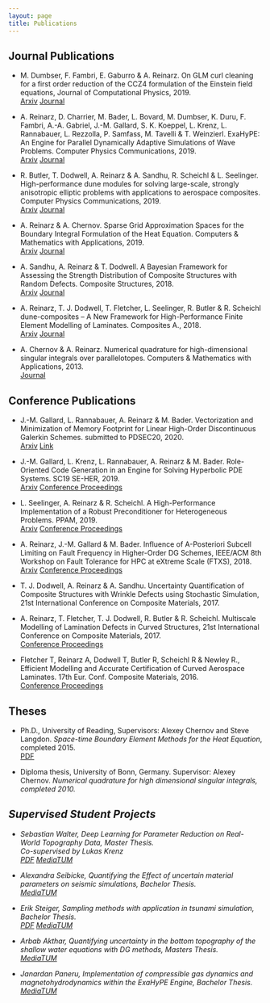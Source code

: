```yaml
---
layout: page
title: Publications
---
```



## Journal Publications
- M. Dumbser, F. Fambri, E. Gaburro & A. Reinarz. On GLM curl cleaning for a first order reduction of the CCZ4 formulation of the Einstein field equations, Journal of Computational Physics, 2019.<br>
    [Arxiv](https://arxiv.org/abs/1909.03455) [Journal](https://www.sciencedirect.com/science/article/pii/S0021999119307934)

- A. Reinarz, D. Charrier, M. Bader, L. Bovard, M. Dumbser, K. Duru, F. Fambri, A.-A. Gabriel, J.-M. Gallard, S. K. Koeppel, L. Krenz, L. Rannabauer, L. Rezzolla, P. Samfass, M. Tavelli & T. Weinzierl. ExaHyPE: An Engine for Parallel Dynamically Adaptive Simulations of Wave Problems. Computer Physics Communications, 2019.<br>
    [Arxiv](https://arxiv.org/abs/1905.07987) [Journal](https://www.sciencedirect.com/science/article/pii/S001046552030076X)

- R. Butler, T. Dodwell, A. Reinarz & A. Sandhu, R. Scheichl & L. Seelinger. High-performance dune modules for solving large-scale, strongly anisotropic elliptic problems with applications to aerospace composites. Computer Physics Communications, 2019.<br>
    [Arxiv](https://arxiv.org/abs/1901.05188) [Journal](https://www.sciencedirect.com/science/article/pii/S0010465519303364)

- A. Reinarz & A. Chernov. Sparse Grid Approximation Spaces for the Boundary Integral Formulation of the Heat Equation. Computers & Mathematics with Applications, 2019.<br>
    [Arxiv](https://arxiv.org/abs/1804.10986) [Journal](https://www.sciencedirect.com/science/article/pii/S0898122119304626)

- A. Sandhu, A. Reinarz & T. Dodwell. A Bayesian Framework for Assessing the Strength Distribution of Composite Structures with Random Defects. Composite Structures, 2018.<br>
    [Arxiv](https://arxiv.org/abs/1804.07549) [Journal](https://www.sciencedirect.com/science/article/pii/S0263822318314569)

- A. Reinarz, T. J. Dodwell, T. Fletcher, L. Seelinger, R. Butler & R. Scheichl dune-composites – A New Framework for High-Performance Finite Element Modelling of Laminates. Composites A., 2018.<br>
    [Arxiv](https://arxiv.org/abs/1707.04228) [Journal](https://www.sciencedirect.com/science/article/pii/S0263822317321797)

- A. Chernov & A. Reinarz. Numerical quadrature for high-dimensional singular integrals over parallelotopes. Computers & Mathematics with Applications, 2013.<br>
     [Journal](https://www.sciencedirect.com/science/article/pii/S0898122113004458)

## Conference Publications
- J.-M. Gallard, L. Rannabauer, A. Reinarz & M. Bader. Vectorization and Minimization of Memory Footprint for Linear High-Order Discontinuous Galerkin Schemes. submitted to PDSEC20, 2020.<br>
    [Arxiv](https://arxiv.org/abs/2003.12787) [Link](http://cse.stfx.ca/~pdsec20/acceptedlist.php)

- J.-M. Gallard, L. Krenz, L. Rannabauer, A. Reinarz & M. Bader. Role-Oriented Code Generation in an Engine for Solving Hyperbolic PDE Systems. SC19 SE-HER, 2019.<br>
    [Arxiv](https://arxiv.org/abs/1911.06817) [Conference Proceedings](https://link.springer.com/chapter/10.1007%2F978-3-030-44728-1_7)

- L. Seelinger, A. Reinarz & R. Scheichl. A High-Performance Implementation of a Robust Preconditioner for Heterogeneous Problems. PPAM, 2019.<br>
    [Arxiv](https://arxiv.org/abs/1906.10944) [Conference Proceedings](https://link.springer.com/chapter/10.1007/978-3-030-43229-4_11)

- A. Reinarz, J.-M. Gallard & M. Bader. Influence of A-Posteriori Subcell Limiting on Fault Frequency in Higher-Order DG Schemes, IEEE/ACM 8th Workshop on Fault Tolerance for HPC at eXtreme Scale (FTXS), 2018.<br>
    [Arxiv](https://arxiv.org/abs/1810.07000) [Conference Proceedings](https://doi.org/10.1109/ftxs.2018.00012)

- T. J. Dodwell, A. Reinarz & A. Sandhu. Uncertainty Quantification of Composite Structures with Wrinkle Defects using Stochastic Simulation, 21st International Conference on Composite Materials, 2017.

- A. Reinarz, T. Fletcher, T. J. Dodwell, R. Butler & R. Scheichl. Multiscale Modelling of Lamination Defects in Curved Structures, 21st International Conference on Composite Materials, 2017.<br>
    [Conference Proceedings](https://www.scopus.com/record/display.uri?eid=2-s2.0-85053109622&origin=inward&txGid=6d7ba22a3e88e55f7a60ab1b689b870f)

- Fletcher T, Reinarz A, Dodwell T, Butler R, Scheichl R & Newley R., Efficient Modelling and Accurate Certification of Curved Aerospace Laminates. 17th Eur. Conf. Composite Materials, 2016.<br>
    [Conference Proceedings](https://www.scopus.com/record/display.uri?eid=2-s2.0-85018586866&origin=inward&txGid=f92c9bd93fe5352d720fc53cc73aef96)

## Theses

- Ph.D., University of Reading, Supervisors: Alexey Chernov and Steve Langdon. <em>Space-time Boundary Element Methods for the Heat Equation</em>, completed 2015.<br>
    [PDF](https://www.reading.ac.uk/nmsruntime/saveasdialog.aspx?lID=111122&sID=90294)

- Diploma thesis, University of Bonn, Germany. Supervisor: Alexey Chernov. <em>Numerical quadrature for high dimensional singular integrals<em>, completed 2010.<br>


## Supervised Student Projects
- Sebastian Walter, Deep Learning for Parameter Reduction
on Real-World Topography Data, Master Thesis.<br>
    Co-supervised by Lukas Krenz<br>
    [PDF](https://mediatum.ub.tum.de/doc/1547030/1547030.pdf) [MediaTUM](https://mediatum.ub.tum.de/1547030)

- Alexandra Seibicke, Quantifying the Effect of uncertain material parameters on seismic simulations, Bachelor Thesis.<br>
    [MediaTUM](https://mediatum.ub.tum.de/1547029)

- Erik Steiger, Sampling methods with application in tsunami simulation, Bachelor Thesis.<br>
    [PDF](https://mediatum.ub.tum.de/doc/1520906/1520906.pdf) [MediaTUM](https://mediatum.ub.tum.de/1520906)

- Arbab Akthar, Quantifying uncertainty in the bottom topography of the shallow water equations
with DG methods, Masters Thesis.<br>
    [MediaTUM](https://mediatum.ub.tum.de/1510095)

- Janardan Paneru, Implementation of compressible gas dynamics and magnetohydrodynamics
within the ExaHyPE Engine, Bachelor Thesis.<br>
    [MediaTUM](https://mediatum.ub.tum.de/1471256)
